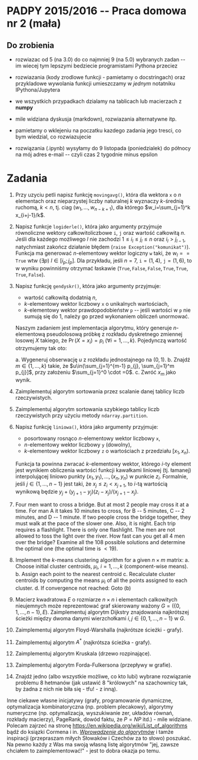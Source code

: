 # PADPY 2015/2016 -- Praca domowa nr 2 (mała)

## Do zrobienia

* rozwiazac od 5 (na 3.0) do co najmniej 9 (na 5.0) wybranych zadan
-- im wiecej tym lepszymi bedziecie programistami Pythona przeciez

* rozwiazania (kody zrodlowe funkcji - pamietamy o docstringach)
oraz przykladowe wywolania funkcji umieszczamy w *jednym* notatniku
IPythona/Jupytera

* we wszystkich przypadkach dzialamy na tablicach lub macierzach z **numpy**

* mile widziana dyskusja (markdown), rozwiazania alternatywne itp.

* pamietamy o wklejeniu na poczatku kazdego zadania jego tresci, co bym
wiedzial, co rozwiazujecie

* rozwiązania (.ipynb) wysyłamy do 9 listopada (poniedzialek) do północy
na mój adres e-mail -- czyli czas 2 tygodnie minus epsilon


# Zadania

1. Przy uzyciu petli napisz funkcję `movingavg()`, która dla wektora `x` o $n$
elementach oraz nieparzystej liczby naturalnej $k$ wyznaczy $k$-średnią ruchomą,
$k < n$, tj. ciag $(w_1,\dots,w_{n-k+1})$, dla którego
$w_i=\sum_{j=1}^k x_{i+j-1}/k$.

2. Napisz funkcje `logiderle()`, która jako argumenty przyjmuje równoliczne
wektory całkowitoliczbowe `i`, `j` oraz wartość całkowitą $n$.
Jeśli dla każdego możliwego $l$ nie zachodzi
$1 \le i_l \le j_l \le n$ oraz $i_l > j_{l-1}$,
natychmiast zakończ działanie błędem (`raise Exception("komunikat")`).
Funkcja ma generować $n$-elementowy wektor logiczny `w`
taki, że $w_l == \mathtt{True}$ wtw $(\exists p)$
$l\in[i_p; j_p]$. Dla przykładu, jeśli $n=7$,
$\mathtt{i}=(1, 4)$, $\mathtt{j}=(1, 6)$, to w wyniku
powinniśmy otrzymać łaskawie $(\mathtt{True},\mathtt{False},\mathtt{False},
\mathtt{True},\mathtt{True},\mathtt{True},\mathtt{False})$.

3. Napisz funkcję `gendyskr()`, która jako argumenty przyjmuje:
    * wartość całkowitą dodatnią $n$,
    * $k$-elementowy wektor liczbowy `x` o unikalnych wartościach,
    * $k$-elementowy wektor prawdopodobieństw `p` -- jeśli
      wartości w `p` nie sumują się do 1, należy go przed wykonaniem
      obliczeń unormować.
      
    Naszym zadaniem jest implementacja algorytmu, który generuje 
    $n$-elementową pseudolosową próbkę z rozkładu dyskretnego zmiennej losowej $X$
    takiego, że $\Pr(X=x_i)=p_i$ $(\forall i=1,\dots,k)$. Pojedynczą wartość 
    otrzymujemy tak oto:
    
    a. Wygeneruj obserwację $u$ z rozkładu jednostajnego na $(0,1)$.
    b. Znajdź $m\in\{1,\dots,k\}$ takie, że $u\in(\sum_{j=1}^{m-1} p_{j}, \sum_{j=1}^m p_{j}]$, przy założeniu $\sum_{j=1}^0 \cdot =0$.
    c. Zwróć $x_m$ jako wynik.

4. Zaimplementuj algorytm sortowania przez scalanie danej tablicy liczb rzeczywistych.

5. Zaimplementuj algorytm sortowania szybkiego  tablicy liczb rzeczywistych
przy użyciu metody `ndarray.partition`.

6. Napisz funkcję `liniowa()`, która
jako argumenty przyjmuje: 
    * posortowany rosnąco $n$-elementowy wektor liczbowy `x`,
    * $n$-elementowy wektor liczbowy `y` (dowolny),
    * $k$-elementowy wektor liczbowy `z` o wartościach z przedziału $[x_1,x_n)$.
    
    Funkcja ta powinna zwracać $k$-elementowy wektor, którego $i$-ty element 
    jest wynikiem obliczenia wartości funkcji kawałkami liniowej (tj. łamanej)
    interpolującej liniowo punkty $(x_1,y_1),\dots,(x_n,y_n)$ w punkcie $z_i$. 
    Formalnie, jeśli $j\in\{1,\dots,n-1\}$ jest taki, że $x_j \le z_i < x_{j+1}$,
    to $i$-tą wartością wynikową będzie $y_j + (y_{j+1}-y_j)(z_i-x_j)/(x_{j+1}-x_j)$.

7. Four men want to cross a bridge. But at most 2 people may cross it at a time.
For man A it takes 10 minutes to cross, for B -- 5 minutes,
C -- 2 minutes, and D  -- 1 minute. If two people cross the bridge together,
they must walk at the pace of the slower one.
Also, it is night. Each trip requires a flashlight.  There
is only one flashlight. The men are not allowed to toss the light over
the river. How fast can you get all 4 men over the bridge?
Examine all the 108 possible solutions and determine the optimal one
(the optimal time is $<19$).

8. Implement the $k$-means clustering algorithm for a given $n\times m$ matrix:
    a. Choose initial cluster centroids, $\mu_i$, $i=1,\dots,k$ (component-wise means).
    b. Assign each point to the nearest centroid
    c. Recalculate cluster centroids by computing the means $\mu_i$ of all the points assigned to each cluster.
    d. If convergence not reached: Goto (b)

9. Macierz kwadratowa $E$ o rozmiarze $n\times n$ i elementach calkowitych
nieujemnych może reprezentować graf skierowany ważony $G=(\{0,1,\dots,n-1\}, E)$. 
Zaimplementuj algorytm Dijkstry znajdowania najkrótszej ścieżki
między dwoma danymi wierzchołkami $i,j\in\{0,1,\dots,n-1\}$ w $G$.

10. Zaimplementuj algorytm Floyd-Warshalla (najkrótsze ścieżki - grafy).

11. Zaimplementuj algorytm $A^*$ (najkrótsza ścieżka - grafy).

12. Zaimplementuj algorytm Kruskala (drzewo rozpinające).

13. Zaimplementuj algorytm Forda-Fulkersona (przepływy w grafie).

14. Znajdź jedno (albo wszystkie możliwe, co kto lubi)
wybrane rozwiązanie problemu 8 hetmanów (jak ustawić 8 "królowych" 
na szachownicy tak, by żadna z nich nie biła się - tfu! - z inną).

Inne ciekawe własne inicjatywy (grafy, programowanie dynamiczne,
optymalizacja kombinatoryczna (np. problem plecakowy),
algorytmy numeryczne (np. optymalizacja, wyszukiwanie zer,
układów równań, rozkłady macierzy),
PageRank, dowód faktu, że $P=NP$ itd.) - mile widziane.
Polecam zajrzeć na stronę https://en.wikipedia.org/wiki/List_of_algorithms
bądź do ksiązki Cormena i in. 
[*Wprowadzenie do algorytmów*](https://cebulko.com/Programming-Resources/Introduction%20to%20Algorithms%20-%20CLRS.pdf) i tamże inspiracji (przepraszam miłych Słowaków i Czechów za
to słowo) poszukać. Na pewno każdy z Was ma swoją własną listę algorytmów
"jej, zawsze chciałem to zaimplementować!" - jest to dobra okazja po temu.
